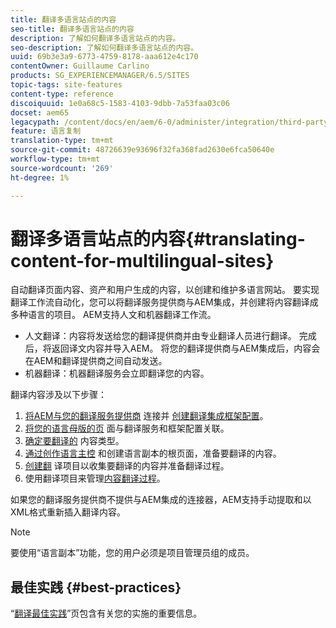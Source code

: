 ```yaml
---
title: 翻译多语言站点的内容
seo-title: 翻译多语言站点的内容
description: 了解如何翻译多语言站点的内容。
seo-description: 了解如何翻译多语言站点的内容。
uuid: 69b3e3a9-6773-4759-8178-aaa612e4c170
contentOwner: Guillaume Carlino
products: SG_EXPERIENCEMANAGER/6.5/SITES
topic-tags: site-features
content-type: reference
discoiquuid: 1e0a68c5-1583-4103-9dbb-7a53faa03c06
docset: aem65
legacypath: /content/docs/en/aem/6-0/administer/integration/third-party-services/machine-translation
feature: 语言复制
translation-type: tm+mt
source-git-commit: 48726639e93696f32fa368fad2630e6fca50640e
workflow-type: tm+mt
source-wordcount: '269'
ht-degree: 1%

---
```



# 翻译多语言站点的内容{#translating-content-for-multilingual-sites}

自动翻译页面内容、资产和用户生成的内容，以创建和维护多语言网站。 要实现翻译工作流自动化，您可以将翻译服务提供商与AEM集成，并创建将内容翻译成多种语言的项目。 AEM支持人文和机器翻译工作流。

* 人文翻译：内容将发送给您的翻译提供商并由专业翻译人员进行翻译。 完成后，将返回译文内容并导入AEM。 将您的翻译提供商与AEM集成后，内容会在AEM和翻译提供商之间自动发送。
* 机器翻译：机器翻译服务会立即翻译您的内容。

翻译内容涉及以下步骤：

1. [将AEM与您的翻译服务提供商](/help/sites-administering/tc-tic.md#connecting-to-a-translation-service-provider) 连接并 [创建翻译集成框架配置](/help/sites-administering/tc-tic.md)。
1. [将您的语言母版的页](/help/sites-administering/tc-tic.md#configuring-pages-for-translation) 面与翻译服务和框架配置关联。
1. [确定要翻译的](/help/sites-administering/tc-rules.md) 内容类型。
1. [通过创作语言主控](/help/sites-administering/tc-prep.md) 和创建语言副本的根页面，准备要翻译的内容。
1. [创建翻](/help/sites-administering/tc-manage.md) 译项目以收集要翻译的内容并准备翻译过程。
1. 使用翻译项目来管理[内容翻译过程](/help/sites-administering/tc-manage.md)。

如果您的翻译服务提供商不提供与AEM集成的连接器，AEM支持手动提取和以XML格式重新插入翻译内容。

>[!NOTE]
>
>要使用“语言副本”功能，您的用户必须是项目管理员组的成员。

## 最佳实践 {#best-practices}

“[翻译最佳实践](/help/sites-administering/tc-bp.md)”页包含有关您的实施的重要信息。
